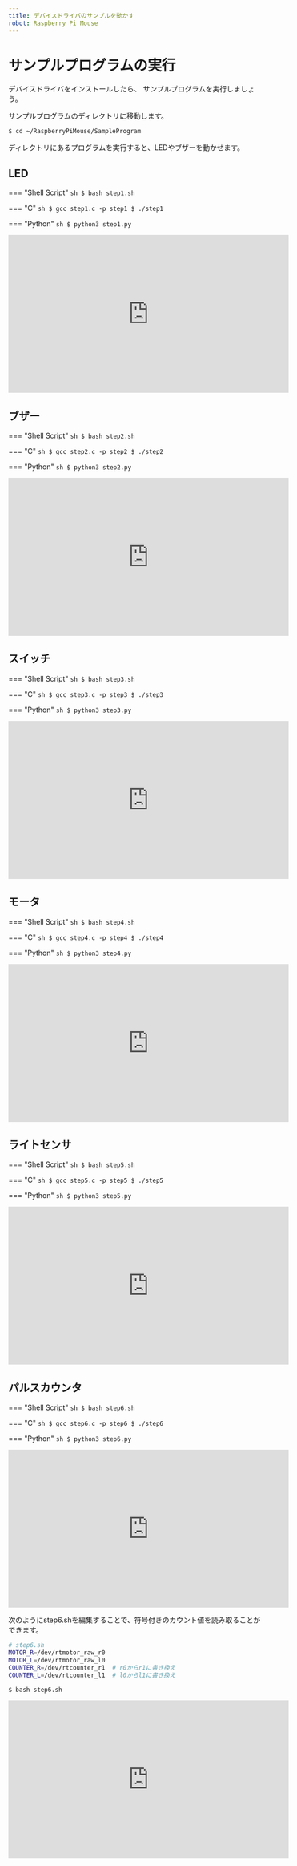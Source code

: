 ```yaml
---
title: デバイスドライバのサンプルを動かす
robot: Raspberry Pi Mouse
---
```


# サンプルプログラムの実行

デバイスドライバをインストールしたら、
サンプルプログラムを実行しましょう。

サンプルプログラムのディレクトリに移動します。

```sh
$ cd ~/RaspberryPiMouse/SampleProgram
```

ディレクトリにあるプログラムを実行すると、LEDやブザーを動かせます。

## LED

=== "Shell Script"
    ```sh
    $ bash step1.sh
    ```

=== "C"
    ```sh
    $ gcc step1.c -p step1
    $ ./step1
    ```

=== "Python"
    ```sh
    $ python3 step1.py
    ```

<iframe width="560" height="315" src="https://www.youtube.com/embed/eNyp5zA0Its" title="YouTube video player" frameborder="0" allow="accelerometer; autoplay; clipboard-write; encrypted-media; gyroscope; picture-in-picture" allowfullscreen></iframe>

## ブザー

=== "Shell Script"
    ```sh
    $ bash step2.sh
    ```

=== "C"
    ```sh
    $ gcc step2.c -p step2
    $ ./step2
    ```

=== "Python"
    ```sh
    $ python3 step2.py
    ```

<iframe width="560" height="315" src="https://www.youtube.com/embed/Lr-1AvuMcMY" title="YouTube video player" frameborder="0" allow="accelerometer; autoplay; clipboard-write; encrypted-media; gyroscope; picture-in-picture" allowfullscreen></iframe>

## スイッチ

=== "Shell Script"
    ```sh
    $ bash step3.sh
    ```

=== "C"
    ```sh
    $ gcc step3.c -p step3
    $ ./step3
    ```

=== "Python"
    ```sh
    $ python3 step3.py
    ```

<iframe width="560" height="315" src="https://www.youtube.com/embed/6ZqimPlsPeY" title="YouTube video player" frameborder="0" allow="accelerometer; autoplay; clipboard-write; encrypted-media; gyroscope; picture-in-picture" allowfullscreen></iframe>

## モータ

=== "Shell Script"
    ```sh
    $ bash step4.sh
    ```

=== "C"
    ```sh
    $ gcc step4.c -p step4
    $ ./step4
    ```

=== "Python"
    ```sh
    $ python3 step4.py
    ```

<iframe width="560" height="315" src="https://www.youtube.com/embed/l5ZhUfYPVGc" title="YouTube video player" frameborder="0" allow="accelerometer; autoplay; clipboard-write; encrypted-media; gyroscope; picture-in-picture" allowfullscreen></iframe>

## ライトセンサ

=== "Shell Script"
    ```sh
    $ bash step5.sh
    ```

=== "C"
    ```sh
    $ gcc step5.c -p step5
    $ ./step5
    ```

=== "Python"
    ```sh
    $ python3 step5.py
    ```

<iframe width="560" height="315" src="https://www.youtube.com/embed/tk-mRriwi9E" title="YouTube video player" frameborder="0" allow="accelerometer; autoplay; clipboard-write; encrypted-media; gyroscope; picture-in-picture" allowfullscreen></iframe>

## パルスカウンタ

=== "Shell Script"
    ```sh
    $ bash step6.sh
    ```

=== "C"
    ```sh
    $ gcc step6.c -p step6
    $ ./step6
    ```

=== "Python"
    ```sh
    $ python3 step6.py
    ```

<iframe width="560" height="315" src="https://www.youtube.com/embed/ECoc8aU3A94" title="YouTube video player" frameborder="0" allow="accelerometer; autoplay; clipboard-write; encrypted-media; gyroscope; picture-in-picture" allowfullscreen></iframe>


次のようにstep6.shを編集することで、符号付きのカウント値を読み取ることができます。

```sh
# step6.sh
MOTOR_R=/dev/rtmotor_raw_r0
MOTOR_L=/dev/rtmotor_raw_l0
COUNTER_R=/dev/rtcounter_r1  # r0からr1に書き換え
COUNTER_L=/dev/rtcounter_l1  # l0からl1に書き換え
```

```sh
$ bash step6.sh
```

<iframe width="560" height="315" src="https://www.youtube.com/embed/DEVr4HU9tC4" title="YouTube video player" frameborder="0" allow="accelerometer; autoplay; clipboard-write; encrypted-media; gyroscope; picture-in-picture" allowfullscreen></iframe>
